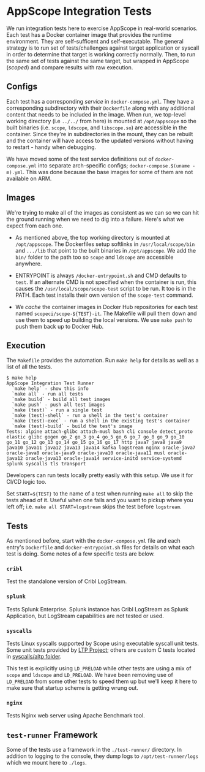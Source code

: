 # AppScope Integration Tests

We run integration tests here to exercise AppScope in real-world scenarios.
Each test has a Docker container image that provides the runtime environment.
They are self-sufficent and self-executable. The general strategy is to run set
of tests/challenges against target application or syscall in order to determine
that target is working correctly normally. Then, to run the same set of tests
against the same target, but wrapped in AppScope (_scoped_) and compare results
with raw execution.

## Configs

Each test has a corresponding _service_ in `docker-compose.yml`. They have a
corresponding subdirectory with their `Dockerfile` along with any additional
content that needs to be included in the image. When run, we top-level working
directory (i.e `../../` from here) is mounted at `/opt/appscope` so the built
binaries (i.e. `scope`, `ldscope`, and `libscope.so`) are accessible in the
container. Since they're in subdirectories in the mount, they can be rebuilt
and the container will have access to the updated versions without having to
restart - handy when debugging.

We have moved some of the test service definitions out of `docker-compose.yml`
into separate arch-specific configs; `docker-compose.$(uname -m).yml`. This
was done because the base images for some of them are not available on ARM.

## Images

We're trying to make all of the images as consistent as we can so we can hit
the ground running when we need to dig into a failure. Here's what we expect
from each one.

* As mentioned above, the top working directory is mounted at `/opt/appscope`.
  The Dockerfiles setup softlinks in `/usr/local/scope/bin` and `.../lib` that
  point to the built binaries in `/opt/appscope`. We add the `bin/` folder to
  the path too so `scope` and `ldscope` are accessible anywhere.

* ENTRYPOINT is always `/docker-entrypoint.sh` and CMD defaults to `test`. If
  an alternate CMD is not specified when the container is run, this causes the
  `/usr/local/scope/scope-test` script to be run. It too is in the PATH. Each
  test installs their own version of the `scope-test` command.

* We _cache_ the container images in Docker Hub repositories for each test
  named `scopeci/scope-${TEST}-it`. The Makefile will pull them down and use
  them to speed up building the local versions. We use `make push` to push
  them back up to Docker Hub. 

## Execution

The `Makefile` provides the automation. Run `make help` for details as well as
a list of all the tests. 

```shell
$ make help
AppScope Integration Test Runner
  `make help` - show this info
  `make all` - run all tests
  `make build` - build all test images
  `make push` - push all test images
  `make (test)` - run a single test
  `make (test)-shell` - run a shell in the test's container
  `make (test)-exec` - run a shell in the existing test's container
  `make (test)-build` - build the test's image
Tests: alpine attach-glibc attach-musl bash cli console detect_proto elastic glibc gogen go_2 go_3 go_4 go_5 go_6 go_7 go_8 go_9 go_10 go_11 go_12 go_13 go_14 go_15 go_16 go_17 http java7 java8 java9 java10 java11 java12 java13 java14 kafka logstream nginx oracle-java7 oracle-java8 oracle-java9 oracle-java10 oracle-java11 musl oracle-java12 oracle-java13 oracle-java14 service-initd service-systemd splunk syscalls tls transport
```

Developers can run tests locally pretty easily with this setup. We use it for
CI/CD logic too.

Set `START=${TEST}` to the name of a test when running `make all` to skip the
tests ahead of it. Useful when one fails and you want to pickup where you left
off; i.e. `make all START=logstream` skips the test before `logstream`.

## Tests

As mentioned before, start with the `docker-compose.yml` file and each entry's
`Dockerfile` and `docker-entrypoint.sh` files for details on what each test is
doing. Some notes of a few specific tests are below.

### `cribl`

Test the standalone version of Cribl LogStream. 

### `splunk`

Tests Splunk Enterprise. Splunk instance has Cribl LogStream as Splunk
Application, but LogStream capabilities are not tested or used.

### `syscalls`

Tests Linux syscalls supported by Scope using executable syscall unit tests.
Some unit tests provided by [LTP Project][LTP]; others are custom C tests
located in [syscalls/altp folder](syscalls/altp).

This test is explicitly using `LD_PRELOAD` while other tests are using a mix of
`scope` and `ldscope` and `LD_PRELOAD`. We have been removing use of
`LD_PRELOAD` from some other tests to speed them up but we'll keep it here to
make sure that startup scheme is getting wrung out.

### `nginx`

Tests Nginx web server using Apache Benchmark tool.


## `test-runner` Framework

Some of the tests use a framework in the `./test-runner/` directory. In
addition to logging to the console, they dump logs to `/opt/test-runner/logs`
which we mount here to `./logs`. 

[LTP]: https://github.com/linux-test-project/ltp
